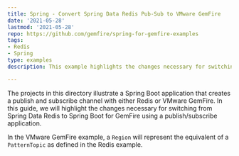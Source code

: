 ```yaml
---
title: Spring - Convert Spring Data Redis Pub-Sub to VMware GemFire
date: '2021-05-28'
lastmod: '2021-05-28'
repo: https://github.com/gemfire/spring-for-gemfire-examples
tags:
- Redis
- Spring
type: examples
description: This example highlights the changes necessary for switching to Spring Boot for VMware GemFire for a Spring Data Redis publish/subscribe app.

---
```


The projects in this directory illustrate a Spring Boot application that creates a publish and subscribe channel with either Redis or VMware GemFire. In this guide, we will highlight the changes necessary for switching from Spring Data Redis to Spring Boot for GemFire using a publish/subscribe application.

In the VMware GemFire example, a `Region` will represent the equivalent of a `PatternTopic` as defined in the Redis example.